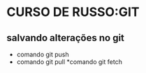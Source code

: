 
# CURSO DE RUSSO:GIT

## salvando alterações no git

* comando git push
* comando git pull
*comando git  fetch